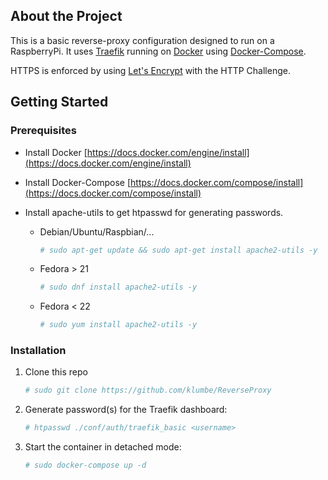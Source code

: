 ## About the Project
This is a basic reverse-proxy configuration designed to run on a RaspberryPi.
It uses [Traefik](https://www.traefik.io) running on [Docker](https://www.docker.com) 
using [Docker-Compose](https://docs.docker.com/compose).

HTTPS is enforced by using [Let's Encrypt](https://letsencrypt.org) with the HTTP Challenge.

## Getting Started

### Prerequisites

* Install Docker
  [https://docs.docker.com/engine/install](https://docs.docker.com/engine/install)

* Install Docker-Compose
  [https://docs.docker.com/compose/install](https://docs.docker.com/compose/install)


* Install apache-utils to get htpasswd for generating passwords.

  * Debian/Ubuntu/Raspbian/...

    ```bash
    # sudo apt-get update && sudo apt-get install apache2-utils -y
    ```
  * Fedora > 21
    ```bash
    # sudo dnf install apache2-utils -y
    ```
  * Fedora < 22
    ```bash
    # sudo yum install apache2-utils -y
    ```

### Installation

1. Clone this repo
   ```bash
   # sudo git clone https://github.com/klumbe/ReverseProxy
   ```

2. Generate password(s) for the Traefik dashboard:
    ```bash
    # htpasswd ./conf/auth/traefik_basic <username>
    ```

3. Start the container in detached mode:
   ```bash
   # sudo docker-compose up -d
   ```

